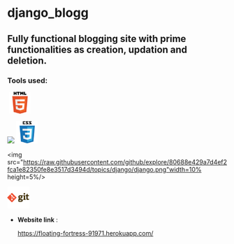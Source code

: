 # django_blogg

## Fully functional blogging site with prime functionalities as creation, updation and deletion.
   ### Tools used:
  <img src="https://raw.githubusercontent.com/github/explore/80688e429a7d4ef2fca1e82350fe8e3517d3494d/topics/html/html.png" width=10% height=5%/>
  
  <img src="https://www.herokucdn.com/deploy/button.svg"/>
  
  <img src="https://raw.githubusercontent.com/github/explore/80688e429a7d4ef2fca1e82350fe8e3517d3494d/topics/css/css.png" width=10% height=5%/>
  
  <img src="https://raw.githubusercontent.com/github/explore/80688e429a7d4ef2fca1e82350fe8e3517d3494d/topics/django/django.png"width=10% height=5%/>
  
  <img src="https://raw.githubusercontent.com/github/explore/80688e429a7d4ef2fca1e82350fe8e3517d3494d/topics/git/git.png" width=10% height=5%>


*  **Website link** :
 
   https://floating-fortress-91971.herokuapp.com/
   

